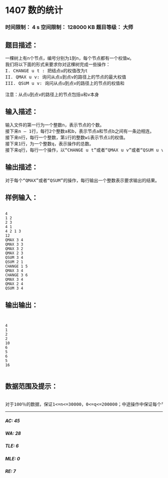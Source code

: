 # 1407 数的统计   
### 时间限制： 4 s     空间限制： 128000 KB     题目等级： 大师  
## 题目描述：  

<pre>
一棵树上有n个节点，编号分别为1到n，每个节点都有一个权值w。
我们将以下面的形式来要求你对这棵树完成一些操作：
I. CHANGE u t : 把结点u的权值改为t
II. QMAX u v: 询问从点u到点v的路径上的节点的最大权值
III. QSUM u v: 询问从点u到点v的路径上的节点的权值和
 
注意：从点u到点v的路径上的节点包括u和v本身
</pre>
  
  
## 输入描述：  

<pre>
输入文件的第一行为一个整数n，表示节点的个数。
接下来n – 1行，每行2个整数a和b，表示节点a和节点b之间有一条边相连。
接下来n行，每行一个整数，第i行的整数wi表示节点i的权值。
接下来1行，为一个整数q，表示操作的总数。
接下来q行，每行一个操作，以“CHANGE u t”或者“QMAX u v”或者“QSUM u v”的形式给出。
</pre>
  
  
## 输出描述：  

<pre>
对于每个“QMAX”或者“QSUM”的操作，每行输出一个整数表示要求输出的结果。
</pre>
  
  
## 样例输入：  

<pre><code>
4
1 2
2 3
4 1
4 2 1 3
12
QMAX 3 4
QMAX 3 3
QMAX 3 2
QMAX 2 3
QSUM 3 4
QSUM 2 1
CHANGE 1 5
QMAX 3 4
CHANGE 3 6
QMAX 3 4
QMAX 2 4
QSUM 3 4
</code></pre>
  
  
## 输出输出：  

<pre><code>

4
1
2
2
10
6
5
6
5
16

</code></pre>
  
  
## 数据范围及提示：  

<pre>
 
对于100％的数据，保证1<=n<=30000，0<=q<=200000；中途操作中保证每个节点的权值w在-30000到30000之间。
</pre>
  
  
***  

##### AC: 45  
##### WA: 28  
##### TLE: 6  
##### MLE: 0  
##### RE: 7  

